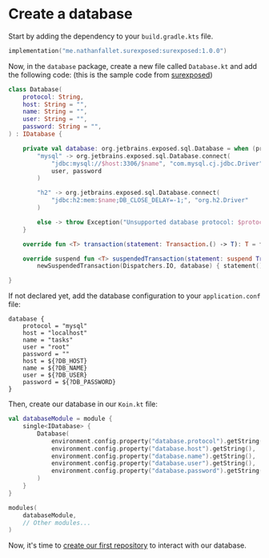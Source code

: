 # Create a database

Start by adding the dependency to your `build.gradle.kts` file.

```kotlin
implementation("me.nathanfallet.surexposed:surexposed:1.0.0")
```

Now, in the `database` package, create a new file called `Database.kt` and add the following code: (this is the sample
code from [surexposed](https://github.com/nathanfallet/surexposed))

```kotlin
class Database(
    protocol: String,
    host: String = "",
    name: String = "",
    user: String = "",
    password: String = "",
) : IDatabase {

    private val database: org.jetbrains.exposed.sql.Database = when (protocol) {
        "mysql" -> org.jetbrains.exposed.sql.Database.connect(
            "jdbc:mysql://$host:3306/$name", "com.mysql.cj.jdbc.Driver",
            user, password
        )

        "h2" -> org.jetbrains.exposed.sql.Database.connect(
            "jdbc:h2:mem:$name;DB_CLOSE_DELAY=-1;", "org.h2.Driver"
        )

        else -> throw Exception("Unsupported database protocol: $protocol")
    }

    override fun <T> transaction(statement: Transaction.() -> T): T = transaction(database, statement)

    override suspend fun <T> suspendedTransaction(statement: suspend Transaction.() -> T): T =
        newSuspendedTransaction(Dispatchers.IO, database) { statement() }

}
```

If not declared yet, add the database configuration to your `application.conf` file:

```hocon
database {
    protocol = "mysql"
    host = "localhost"
    name = "tasks"
    user = "root"
    password = ""
    host = ${?DB_HOST}
    name = ${?DB_NAME}
    user = ${?DB_USER}
    password = ${?DB_PASSWORD}
}
```

Then, create our database in our `Koin.kt` file:

```kotlin
val databaseModule = module {
    single<IDatabase> {
        Database(
            environment.config.property("database.protocol").getString(),
            environment.config.property("database.host").getString(),
            environment.config.property("database.name").getString(),
            environment.config.property("database.user").getString(),
            environment.config.property("database.password").getString()
        )
    }
}

modules(
    databaseModule,
    // Other modules...
)
```

Now, it's time to [create our first repository](create-a-repository.md) to interact with our database.
